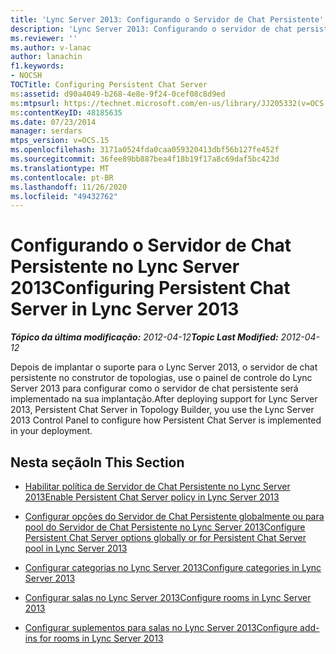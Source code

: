 ```yaml
---
title: 'Lync Server 2013: Configurando o Servidor de Chat Persistente'
description: 'Lync Server 2013: Configurando o servidor de chat persistente.'
ms.reviewer: ''
ms.author: v-lanac
author: lanachin
f1.keywords:
- NOCSH
TOCTitle: Configuring Persistent Chat Server
ms:assetid: d90a4049-b268-4e8e-9f24-0cef08c8d9ed
ms:mtpsurl: https://technet.microsoft.com/en-us/library/JJ205332(v=OCS.15)
ms:contentKeyID: 48185635
ms.date: 07/23/2014
manager: serdars
mtps_version: v=OCS.15
ms.openlocfilehash: 3171a0524fda0caa059320413dbf56b127fe452f
ms.sourcegitcommit: 36fee89bb887bea4f18b19f17a8c69daf5bc423d
ms.translationtype: MT
ms.contentlocale: pt-BR
ms.lasthandoff: 11/26/2020
ms.locfileid: "49432762"
---
```

# <a name="configuring-persistent-chat-server-in-lync-server-2013"></a><span data-ttu-id="afb7e-103">Configurando o Servidor de Chat Persistente no Lync Server 2013</span><span class="sxs-lookup"><span data-stu-id="afb7e-103">Configuring Persistent Chat Server in Lync Server 2013</span></span>

<div data-xmlns="http://www.w3.org/1999/xhtml">

<div class="topic" data-xmlns="http://www.w3.org/1999/xhtml" data-msxsl="urn:schemas-microsoft-com:xslt" data-cs="https://msdn.microsoft.com/">

<div data-asp="https://msdn2.microsoft.com/asp">



</div>

<div id="mainSection">

<div id="mainBody"><span data-ttu-id="afb7e-104">

<span> </span></span><span class="sxs-lookup"><span data-stu-id="afb7e-104">

<span> </span></span></span>

<span data-ttu-id="afb7e-105">_**Tópico da última modificação:** 2012-04-12_</span><span class="sxs-lookup"><span data-stu-id="afb7e-105">_**Topic Last Modified:** 2012-04-12_</span></span>

<span data-ttu-id="afb7e-106">Depois de implantar o suporte para o Lync Server 2013, o servidor de chat persistente no construtor de topologias, use o painel de controle do Lync Server 2013 para configurar como o servidor de chat persistente será implementado na sua implantação.</span><span class="sxs-lookup"><span data-stu-id="afb7e-106">After deploying support for Lync Server 2013, Persistent Chat Server in Topology Builder, you use the Lync Server 2013 Control Panel to configure how Persistent Chat Server is implemented in your deployment.</span></span>

<div>

## <a name="in-this-section"></a><span data-ttu-id="afb7e-107">Nesta seção</span><span class="sxs-lookup"><span data-stu-id="afb7e-107">In This Section</span></span>

  - [<span data-ttu-id="afb7e-108">Habilitar política de Servidor de Chat Persistente no Lync Server 2013</span><span class="sxs-lookup"><span data-stu-id="afb7e-108">Enable Persistent Chat Server policy in Lync Server 2013</span></span>](lync-server-2013-enable-persistent-chat-server-policy.md)

  - [<span data-ttu-id="afb7e-109">Configurar opções do Servidor de Chat Persistente globalmente ou para pool do Servidor de Chat Persistente no Lync Server 2013</span><span class="sxs-lookup"><span data-stu-id="afb7e-109">Configure Persistent Chat Server options globally or for Persistent Chat Server pool in Lync Server 2013</span></span>](lync-server-2013-configure-persistent-chat-server-options-globally-or-for-persistent-chat-server-pool.md)

  - [<span data-ttu-id="afb7e-110">Configurar categorias no Lync Server 2013</span><span class="sxs-lookup"><span data-stu-id="afb7e-110">Configure categories in Lync Server 2013</span></span>](lync-server-2013-configure-categories.md)

  - [<span data-ttu-id="afb7e-111">Configurar salas no Lync Server 2013</span><span class="sxs-lookup"><span data-stu-id="afb7e-111">Configure rooms in Lync Server 2013</span></span>](lync-server-2013-configure-rooms.md)

  - [<span data-ttu-id="afb7e-112">Configurar suplementos para salas no Lync Server 2013</span><span class="sxs-lookup"><span data-stu-id="afb7e-112">Configure add-ins for rooms in Lync Server 2013</span></span>](lync-server-2013-configure-add-ins-for-rooms.md)

<span data-ttu-id="afb7e-113"></div>

</div>

<span> </span>

</div>

</div>

</span><span class="sxs-lookup"><span data-stu-id="afb7e-113"></div>

</div>

<span> </span>

</div>

</div>

</span></span></div>

